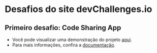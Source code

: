 # Desafios do site devChallenges.io

## Primeiro desafio: Code Sharing App

- Você pode visualizar uma demonstração do projeto [aqui](https://marinairis.github.io/code-sharing-app/).
- Para mais informações, confira a [documentação](code-sharing-app/README.md).
